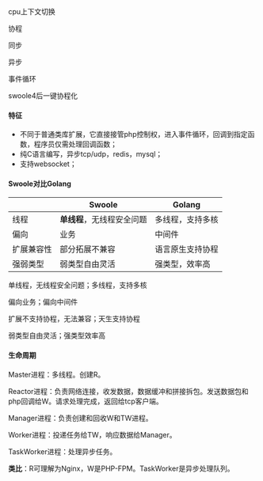 cpu上下文切换

协程

同步

异步

事件循环

swoole4后一键协程化

#### **特征**

- 不同于普通类库扩展，它直接接管php控制权，进入事件循环，回调到指定函数，程序员仅需处理回调函数；
- 纯C语言编写，异步tcp/udp，redis，mysql；
- 支持websocket；

#### **Swoole对比Golang**

|            | Swoole                     | Golang           |
| ---------- | -------------------------- | ---------------- |
| 线程       | **单线程**，无线程安全问题 | 多线程，支持多核 |
| 偏向       | 业务                       | 中间件           |
| 扩展兼容性 | 部分拓展不兼容             | 语言原生支持协程 |
| 强弱类型   | 弱类型自由灵活             | 强类型，效率高   |

单线程，无线程安全问题；多线程，支持多核

偏向业务；偏向中间件

扩展不支持协程，无法兼容；天生支持协程

弱类型自由灵活；强类型效率高

#### **生命周期**

Master进程：多线程。创建R。

Reactor进程：负责网络连接，收发数据，数据缓冲和拼接拆包。发送数据包和php回调给W。请求处理完成，返回给tcp客户端。

Manager进程：负责创建和回收W和TW进程。

Worker进程：投递任务给TW，响应数据给Manager。

TaskWorker进程：处理异步任务。

**类比**：R可理解为Nginx，W是PHP-FPM。TaskWorker是异步处理队列。

